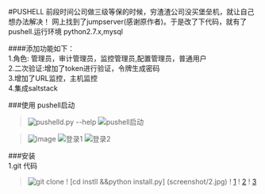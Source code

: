 #PUSHELL 
前段时间公司做三级等保的时候，穷渣渣公司没买堡垒机，就让自己想办法解决！ 网上找到了jumpserver(感谢原作者)。于是改了下代码，就有了pushell.运行环境 python2.7.x,mysql<br/>

####添加功能如下：<br/>
 1.角色: 管理员，审计管理员，监控管理员,配置管理员，普通用户 <br/>
 2.二次验证:增加了token进行验证，令牌生成密码<br/>
 3.增加了URL监控，主机监控 <br/>
 4.集成saltstack <br/>

###使用
pushell启动 <br/>
>![pushelld.py --help](https://github.com/ymc023/pushell/blob/master/screenshot/start_help.jpg)
>![pushell启动](https://github.com/ymc023/PUSHELL/blob/master/screenshot/start_examples.jpg)

>![image](https://github.com/ymc023/PUSHELL/raw/master/screenshot/pushell_token_apk.jpg)
>![登录1](screenshot/pushell_web.jpg)
>![登录2](screenshot/pushell_admin_privileges.jpg)

###安装
<br/>
1.git 代码 
>![git clone](screenshot/11.jpg) 
>! [cd instll &&python install.py] (screenshot/2.jpg)
>! [1](screenshot/3.jpg)
>! [2](screenshot/4.jpg)
>! [3](screenshot/5.jpg)
<br/>

